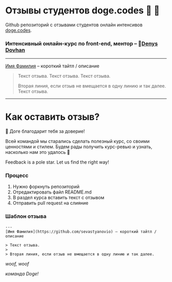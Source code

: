 # Отзывы студентов doge.codes :dog: :mega:
Github репозиторий с отзывами cтудентов онлайн интенсивов [doge.codes](https://doge.codes/).

### Интенсивный онлайн-курс по front-end, ментор – :boy:[Denys Dovhan](https://github.com/denysdovhan)
---
[Имя Фамилия](https://github.com/sevastyanovio) – короткий тайтл / описание

> Текст отзыва. Текст отзыва. Текст отзыва. 
>
> Вторая линия, если отзыв не вмещается в одну линию и так далее. Текст отзыва. 

---

# Как оставить отзыв?
:dog: Доге благодарит тебя за доверие! 

Всей командой мы старались сделать полезный курс, со своими ценностями и стилем. Будем рады получить курс-ревью и узнать, насколько нам это удалось 🙂

Feedback is a pole star. Let us find the right way!

### Процесс
1) Нужно форкнуть репозиторий
2) Отредактировать файл README.md
3) В раздел курса вставить текст с отзывом
4) Отправить pull request на слияние

### Шаблон отзыва

```
---
[Имя Фамилия](https://github.com/sevastyanovio) – короткий тайтл / описание

> Текст отзыва. 
>
> Вторая линия, если отзыв не вмещается в одну линию и так далее.
```


_woof, woof_

_команда Doge!_
